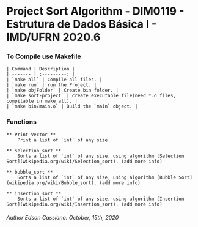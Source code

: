 # Project Sort Algorithm - DIM0119 - Estrutura de Dados Básica I - IMD/UFRN 2020.6

### To Compile use Makefile

	| Command | Description |
	| ------- | :---------: |
	| `make all` | Compile all files. |
	| `make run` | run the Project. |
	| `make objFolder` | Create bin folder. |
	| `make sort-project` | create executable file(need *.o files, compilable in make all). |
	| `make bin/main.o` | Build the `main` object. |

### Functions
	** Print Vector **
		Print a list of `int` of any size.

	** selection_sort **
		Sorts a list of `int` of any size, using algorithm [Selection Sort](wikipedia.org/wiki/Selection_sort). (add more info)

	** bubble_sort **
		Sorts a list of `int` of any size, using algorithm [Bubble Sort](wikipedia.org/wiki/Bubble_sort). (add more info)

	** insertion_sort **
		Sorts a list of `int` of any size, using algorithm [Insertion Sort](wikipedia.org/wiki/Insertion_sort). (add more info)
	

###### Author Edson Cassiano. October, 15th, 2020
